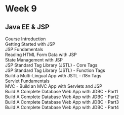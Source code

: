 # Week 9

## Java EE & JSP 
Course Introduction\
Getting Started with JSP\
 JSP Fundamentals\
Reading HTML Form Data with JSP\
State Management with JSP\
JSP Standard Tag Library (JSTL) - Core Tags\
JSP Standard Tag Library (JSTL) - Function Tags\
Build a Multi-Lingual App with JSTL - i18n Tags\
Servlet Fundamentals\
MVC - Build an MVC App with Servlets and JSP\
Build A Complete Database Web App with JDBC - Part1\
Build A Complete Database Web App with JDBC - Part2\
Build A Complete Database Web App with JDBC - Part3\
Build A Complete Database Web App with JDBC - Part4

